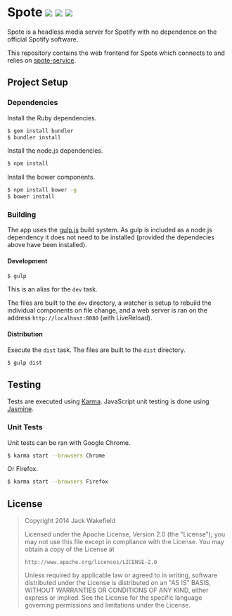 # Spote [![](http://img.shields.io/travis/Spote/spote.svg?style=flat-square)](http://travis-ci.org/Spote/spote) [![](http://img.shields.io/coveralls/Spote/spote.svg?style=flat-square)](https://coveralls.io/r/Spote/spote) ![](http://img.shields.io/david/dev/Spote/spote.svg?style=flat-square)

Spote is a headless media server for Spotify with no dependence on the
official Spotify software.

This repository contains the web frontend for Spote which connects to and relies
on [spote-service](https://github.com/Spote/spote-service).

## Project Setup

### Dependencies

Install the Ruby dependencies.

```bash
$ gem install bundler
$ bundler install
```

Install the node.js dependencies.

```bash
$ npm install
```

Install the bower components.

```bash
$ npm install bower -g
$ bower install
```

### Building

The app uses the [gulp.js](http://gulpjs.com/) build system. As gulp is
included as a node.js dependency it does not need to be installed (provided the
dependecies above have been installed).

#### Development

```bash
$ gulp
```

This is an alias for the `dev` task.

The files are built to the `dev` directory, a watcher is
setup to rebuild the individual components on file change, and a web server is
ran on the address `http://localhost:8080` (with LiveReload).

#### Distribution

Execute the `dist` task. The files are built to the `dist` directory.

```bash
$ gulp dist
```

## Testing

Tests are executed using [Karma](http://karma-runner.github.io/). JavaScript
unit testing is done using [Jasmine](http://jasmine.github.io/).

### Unit Tests

Unit tests can be ran with Google Chrome.

```bash
$ karma start --browsers Chrome
```

Or Firefox.

```bash
$ karma start --browsers Firefox
```

## License

> Copyright 2014 Jack Wakefield
>
> Licensed under the Apache License, Version 2.0 (the "License");
> you may not use this file except in compliance with the License.
> You may obtain a copy of the License at
>
>     http://www.apache.org/licenses/LICENSE-2.0
>
> Unless required by applicable law or agreed to in writing, software
> distributed under the License is distributed on an "AS IS" BASIS,
> WITHOUT WARRANTIES OR CONDITIONS OF ANY KIND, either express or implied.
> See the License for the specific language governing permissions and
> limitations under the License.
